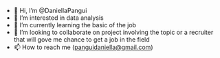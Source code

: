 - 👋 Hi, I’m @DaniellaPangui
- 👀 I’m interested in data analysis
- 🌱 I’m currently learning the basic of the job 
- 💞️ I’m looking to collaborate on project involving the topic or a recruiter that will gove me chance to get a job in the field 
- 📫 How to reach me (panguidaniella@gmail.com)

<!---
DaniellaPangui/DaniellaPangui is a ✨ special ✨ repository because its `README.md` (this file) appears on your GitHub profile.
You can click the Preview link to take a look at your changes.
--->
